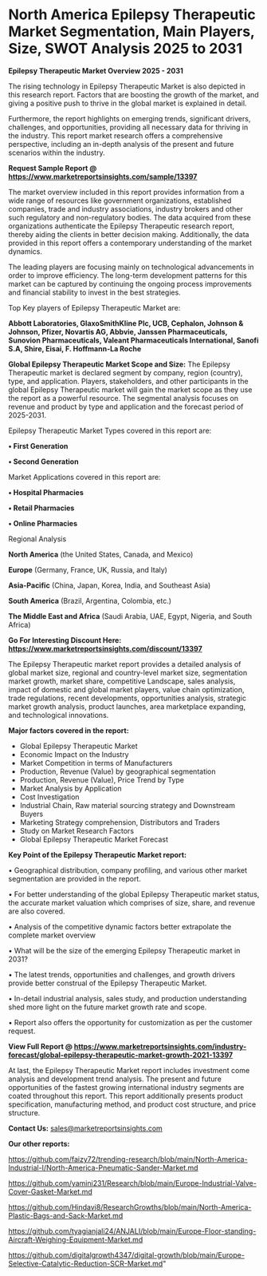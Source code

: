  # North America Epilepsy Therapeutic Market Segmentation, Main Players, Size, SWOT Analysis 2025 to 2031

<Strong> Epilepsy Therapeutic Market Overview 2025 - 2031</strong>

The rising technology in Epilepsy Therapeutic Market is also depicted in this research report. Factors that are boosting the growth of the market, and giving a positive push to thrive in the global market is explained in detail.

Furthermore, the report highlights on emerging trends, significant drivers, challenges, and opportunities, providing all necessary data for thriving in the industry. This report market research offers a comprehensive perspective, including an in-depth analysis of the present and future scenarios within the industry.

<strong>Request Sample Report @ <a href=https://www.marketreportsinsights.com/sample/13397>https://www.marketreportsinsights.com/sample/13397</a></strong>

The market overview included in this report provides information from a wide range of resources like government organizations, established companies, trade and industry associations, industry brokers and other such regulatory and non-regulatory bodies. The data acquired from these organizations authenticate the Epilepsy Therapeutic research report, thereby aiding the clients in better decision making. Additionally, the data provided in this report offers a contemporary understanding of the market dynamics.

The leading players are focusing mainly on technological advancements in order to improve efficiency. The long-term development patterns for this market can be captured by continuing the ongoing process improvements and financial stability to invest in the best strategies.

Top Key players of Epilepsy Therapeutic Market are:

<strong>Abbott Laboratories, GlaxoSmithKline Plc, UCB, Cephalon, Johnson & Johnson, Pfizer, Novartis AG, Abbvie, Janssen Pharmaceuticals, Sunovion Pharmaceuticals, Valeant Pharmaceuticals International, Sanofi S.A, Shire, Eisai, F. Hoffmann-La Roche</strong>

<strong><b>Global Epilepsy Therapeutic Market Scope and Size:</b></strong>
The Epilepsy Therapeutic market is declared segment by company, region (country), type, and application. Players, stakeholders, and other participants in the global Epilepsy Therapeutic market will gain the market scope as they use the report as a powerful resource. The segmental analysis focuses on revenue and product by type and application and the forecast period of 2025-2031.

Epilepsy Therapeutic Market Types covered in this report are:

<strong>• First Generation

• Second Generation</strong>

Market Applications covered in this report are:

<strong>• Hospital Pharmacies

• Retail Pharmacies

• Online Pharmacies</strong> 

Regional Analysis

<strong>North America</strong> (the United States, Canada, and Mexico)

<strong>Europe</strong> (Germany, France, UK, Russia, and Italy)

<strong>Asia-Pacific</strong> (China, Japan, Korea, India, and Southeast Asia)

<strong>South America</strong> (Brazil, Argentina, Colombia, etc.)

<strong>The Middle East and Africa</strong> (Saudi Arabia, UAE, Egypt, Nigeria, and South Africa)

<strong>Go For Interesting Discount Here: <a href=https://www.marketreportsinsights.com/discount/13397>https://www.marketreportsinsights.com/discount/13397</a></strong>

The Epilepsy Therapeutic market report provides a detailed analysis of global market size, regional and country-level market size, segmentation market growth, market share, competitive Landscape, sales analysis, impact of domestic and global market players, value chain optimization, trade regulations, recent developments, opportunities analysis, strategic market growth analysis, product launches, area marketplace expanding, and technological innovations.

<strong><b>Major factors covered in the report:</b></strong>
<ul>
  <li>Global Epilepsy Therapeutic Market </li>
  <li>Economic Impact on the Industry</li>
  <li>Market Competition in terms of Manufacturers</li>
  <li>Production, Revenue (Value) by geographical segmentation</li>
  <li>Production, Revenue (Value), Price Trend by Type</li>
  <li>Market Analysis by Application</li>
  <li>Cost Investigation</li>
  <li>Industrial Chain, Raw material sourcing strategy and Downstream Buyers</li>
  <li>Marketing Strategy comprehension, Distributors and Traders</li>
  <li>Study on Market Research Factors</li>
  <li>Global Epilepsy Therapeutic Market Forecast</li>
</ul>

<strong><b>Key Point of the Epilepsy Therapeutic Market report:</b></strong>

• Geographical distribution, company profiling, and various other market segmentation are provided in the report.

• For better understanding of the global Epilepsy Therapeutic market status, the accurate market valuation which comprises of size, share, and revenue are also covered.

• Analysis of the competitive dynamic factors better extrapolate the complete market overview

• What will be the size of the emerging Epilepsy Therapeutic market in 2031?

• The latest trends, opportunities and challenges, and growth drivers provide better construal of the Epilepsy Therapeutic Market.

• In-detail industrial analysis, sales study, and production understanding shed more light on the future market growth rate and scope.

• Report also offers the opportunity for customization as per the customer request.

<strong><b>View Full Report @ <a href=https://www.marketreportsinsights.com/industry-forecast/global-epilepsy-therapeutic-market-growth-2021-13397>https://www.marketreportsinsights.com/industry-forecast/global-epilepsy-therapeutic-market-growth-2021-13397</a></b></strong>


At last, the Epilepsy Therapeutic Market report includes investment come analysis and development trend analysis. The present and future opportunities of the fastest growing international industry segments are coated throughout this report. This report additionally presents product specification, manufacturing method, and product cost structure, and price structure.

<strong>Contact Us:</strong>
sales@marketreportsinsights.com

<strong>Our other reports:</strong>

<a href=https://github.com/faizy72/trending-research/blob/main/North-America-Industrial-I/North-America-Pneumatic-Sander-Market.md>https://github.com/faizy72/trending-research/blob/main/North-America-Industrial-I/North-America-Pneumatic-Sander-Market.md</a>

<a href=https://github.com/yamini231/Research/blob/main/Europe-Industrial-Valve-Cover-Gasket-Market.md>https://github.com/yamini231/Research/blob/main/Europe-Industrial-Valve-Cover-Gasket-Market.md</a>

<a href=https://github.com/Hindavi8/ResearchGrowths/blob/main/North-America-Plastic-Bags-and-Sack-Market.md>https://github.com/Hindavi8/ResearchGrowths/blob/main/North-America-Plastic-Bags-and-Sack-Market.md</a>

<a href=https://github.com/tyagianjali24/ANJALI/blob/main/Europe-Floor-standing-Aircraft-Weighing-Equipment-Market.md>https://github.com/tyagianjali24/ANJALI/blob/main/Europe-Floor-standing-Aircraft-Weighing-Equipment-Market.md</a>

<a href=https://github.com/digitalgrowth4347/digital-growth/blob/main/Europe-Selective-Catalytic-Reduction-SCR-Market.md>https://github.com/digitalgrowth4347/digital-growth/blob/main/Europe-Selective-Catalytic-Reduction-SCR-Market.md</a>"
